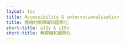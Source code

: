 ```yaml
---
layout: toc
title: Accessibility & internationalization
title: 應用的無障礙和國際化
short-title: a11y & i18n
short-title: 無障礙和國際化
---
```

